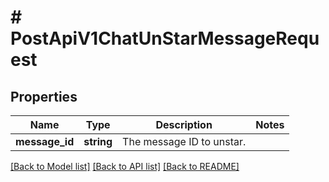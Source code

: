 # # PostApiV1ChatUnStarMessageRequest

## Properties

Name | Type | Description | Notes
------------ | ------------- | ------------- | -------------
**message_id** | **string** | The message ID to unstar. |

[[Back to Model list]](../../README.md#models) [[Back to API list]](../../README.md#endpoints) [[Back to README]](../../README.md)
